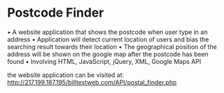 # Postcode Finder

• A website application that shows the postcode when user type in an address
• Application will detect current location of users and bias the searching result towards their location
• The geographical position of the address will be shown on the google map after the postcode has been found
• Involving HTML, JavaScript, jQuery, XML, Google Maps API

the website application can be visited at:
http://217.199.187.195/billtestweb.com/API/postal_finder.php


